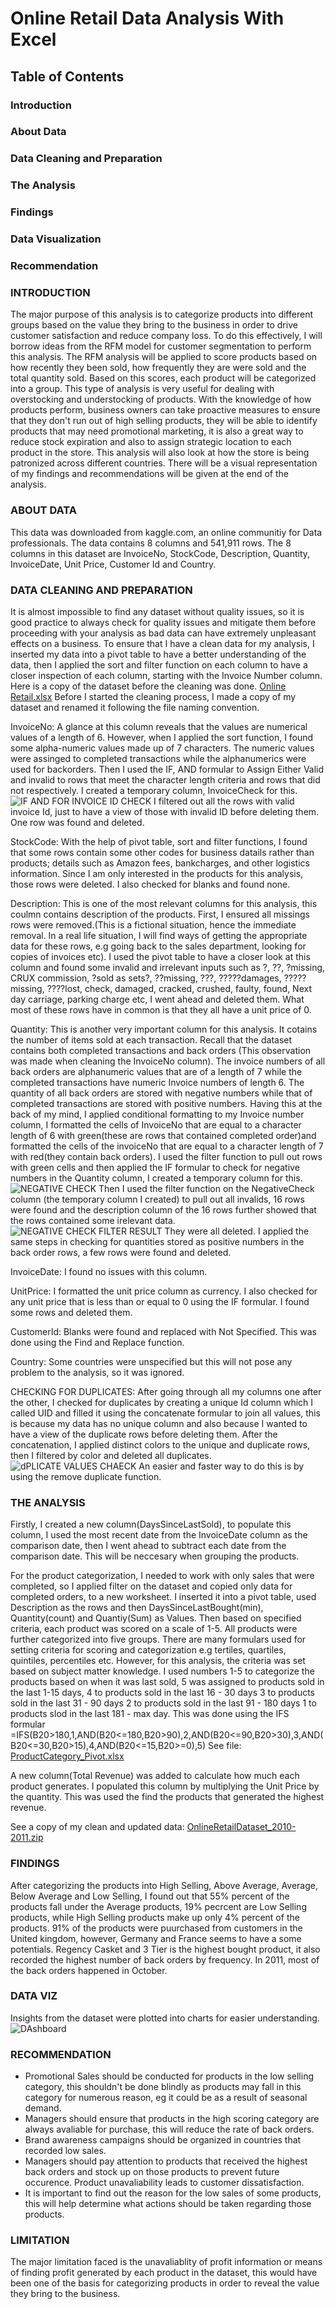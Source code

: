 # Online Retail Data Analysis With Excel

## Table of Contents
### Introduction
### About Data
### Data Cleaning and Preparation
### The Analysis
### Findings
### Data Visualization
### Recommendation

### INTRODUCTION
The major purpose of this analysis is to categorize products into different groups based on the value they bring to the business in order to drive customer satisfaction and reduce company loss. To do this effectively, I will borrow ideas from the RFM model for customer segmentation to perform this analysis. The RFM analysis will be applied to score products based on how recently they been sold, how frequently they are were sold and the total quantity sold. Based on this scores, each product will be categorized into a group. 
This type of analysis is very useful for dealing with overstocking and understocking of products. With the knowledge of how products perform, business owners can take proactive measures to ensure that they don't run out of high selling products, they will be able to identify products that may need promotional marketing, it is also a great way to reduce stock expiration and also to assign strategic location to each product in the store.
This analysis will also look at how the store is being patronized across different countries.
There will be a visual representation of my findings and recommendations will be given at the end of the analysis.

### ABOUT DATA
This data was downloaded from kaggle.com, an online communitiy for Data professionals. The data contains 8 columns and 541,911 rows. The 8 columns in this dataset are InvoiceNo, StockCode, Description, Quantity, InvoiceDate, Unit Price, Customer Id and Country.

### DATA CLEANING AND PREPARATION
It is almost impossible to find any dataset without quality issues, so it is good practice to always check for quality issues and mitigate them before proceeding with your analysis as bad data can have extremely unpleasant effects on a business.
To ensure that I have a clean data for my analysis, I inserted my data into a pivot table to have a better understanding of the data, then I applied the sort and filter function on each column to have a closer inspection of each column, starting with the Invoice Number column. Here is a copy of the dataset before the cleaning was done.
[Online Retail.xlsx](https://github.com/kelechiogbogu/online_retail/files/9227674/Online.Retail.xlsx)
Before I started the cleaning process, I made a copy of my dataset and renamed it following the file naming convention.

InvoiceNo: A glance at this column reveals that the values are numerical values of a length of 6. However, when I applied the sort function, I found some alpha-numeric values made up of 7 characters. The numeric values were assinged to completed transactions while the alphanumerics were used for backorders. 
Then I used the IF, AND formular to Assign Either Valid and invalid to rows that meet the character length criteria and rows that did not respectively. I created a temporary column, InvoiceCheck for this.
![IF AND FOR INVOICE ID CHECK](https://user-images.githubusercontent.com/95935148/182002353-4279bdc3-5536-47bc-baed-a7be84cf96d4.PNG)
I filtered out all the rows with valid invoice Id, just to have a view of those with invalid ID before deleting them. One row was found and deleted.

StockCode: With the help of pivot table, sort and filter functions, I found that some rows contain some other codes for business datails rather than products; details such as Amazon fees, bankcharges, and other logistics information. Since I am only interested in the products for this analysis, those rows were deleted. I also checked for blanks and found none.
 
 Description: This is one of the most relevant columns for this analysis, this coulmn contains description of the products. First, I ensured all missings rows were removed.(This is a fictional situation, hence the immediate removal. In a real life situation, I will find ways of getting the appropriate data for these rows, e.g going back to the sales department, looking for copies of invoices etc).
I used the pivot table to have a closer look at this column and found some invalid and irrelevant inputs such as ?, ??, ?missing, CRUX commission, ?sold as sets?, ??missing, ???, ?????damages, ?????missing, ????lost, check, damaged, cracked, crushed, faulty, found, Next day carriage, parking charge etc, I went ahead and deleted them. What most of these rows have in common is that they all have a unit price of 0.

Quantity: This is another very important column for this analysis. It cotains the number of items sold at each transaction. Recall that the dataset contains both completed transactions and back orders (This observation was made when cleaning the InvoiceNo column). The invoice numbers of all back orders are alphanumeric values that are of a length of 7 while the completed transactions have numeric Invoice numbers of length 6. The quantity of all back orders are stored with negative numbers while that of completed transactions are stored with positive numbers. Having this at the back of my mind, I applied conditional formatting to my Invoice number column, I formatted the cells of InvoiceNo that are equal to a character length of 6 with green(these are rows that contained completed order)and formatted the cells of the invoiceNo that are equal to a character length of 7 with red(they contain back orders).
I used the filter function to pull out rows with green cells and then applied the IF formular to check for negative numbers in the Quantity column, I created a temporary column for this.
![NEGATIVE CHECK](https://user-images.githubusercontent.com/95935148/182002535-d61323a7-200b-4515-9e23-2786b240a49c.PNG)
Then I used the filter function on the NegativeCheck column (the temporary column I created) to pull out all invalids, 16 rows were found and the description column of the 16 rows further showed that the rows contained some irelevant data. 
![NEGATIVE CHECK FILTER RESULT](https://user-images.githubusercontent.com/95935148/182002653-9f5c3bac-c010-4be3-9393-de215e59077f.PNG)
They were all deleted.
I applied the same steps in checking for quantities stored as positive numbers in the back order rows, a few rows were found and deleted.

InvoiceDate: I found no issues with this column.

UnitPrice: I formatted the unit price column as currency. I also checked for any unit price that is less than or equal to 0 using the IF formular.
I found some rows and deleted them.

CustomerId: Blanks were found and replaced with Not Specified. This was done using the Find and Replace function.

Country: Some countries were unspecified but this will not pose any problem to the analysis, so it was ignored.

CHECKING FOR DUPLICATES: After going through all my columns one after the other, I checked for duplicates by creating a unique Id column which I called UID and filled it using the concatenate formular to join all values, this is because my data has no unique column and also because I wanted to have a view of the duplicate rows before deleting them. After the concatenation, I applied distinct colors to the unique and duplicate rows, then I filtered by color and deleted all duplicates.
![dPLICATE VALUES CHAECK](https://user-images.githubusercontent.com/95935148/182002726-1c7c9f26-ff1c-41a5-85b3-b67a4440f301.PNG)
An easier and faster way to do this is by using the remove duplicate function.  

### THE ANALYSIS
Firstly, I created a new column(DaysSinceLastSold), to populate this column, I used the most recent date from the InvoiceDate column as the comparison date, then I went ahead to subtract each date from the comparison date. This will be neccesary when grouping the products.

For the product categorization, I needed to work with only sales that were completed, so I applied filter on the dataset and copied only data for completed orders, to a new worksheet. I inserted it into a pivot table, used Description as the rows and then DaysSinceLastBought(min), Quantity(count) and Quantiy(Sum) as Values. Then based on specified criteria, each product was scored on a scale of 1-5. All products were further categorized into five groups. There are many formulars used for setting criteria for scoring and categorization e.g tertiles, quartiles, quintiles, percentiles etc. However, for this analysis, the criteria was set based on subject matter knowledge. I used numbers 1-5 to categorize the products based on when it was last sold,
5 was assigned to products sold in the last 1-15 days,
4 to products sold in the last 16 - 30 days
3 to products sold in the last 31 - 90 days
2 to products sold in the last 91 - 180 days
1 to products slod in the last 181 - max day.
This was done using the IFS formular =IFS(B20>180,1,AND(B20<=180,B20>90),2,AND(B20<=90,B20>30),3,AND(B20<=30,B20>15),4,AND(B20<=15,B20>=0),5)
See file:
[ProductCategory_Pivot.xlsx](https://github.com/kelechiogbogu/online_retail/files/9227712/ProductCategory_Pivot.xlsx)

A new column(Total Revenue) was added to calculate how much each product generates. I populated this column by multiplying the Unit Price by the quantity. This was used the find the products that generated the highest revenue.

See a copy of my clean and updated data:
[OnlineRetailDataset_2010-2011.zip](https://github.com/kelechiogbogu/online_retail/files/9227720/OnlineRetailDataset_2010-2011.zip)

### FINDINGS
After categorizing the products into High Selling, Above Average, Average, Below Average and Low Selling, I found out that 55% percent of the products fall under the  Average products, 19% pecrcent are Low Selling products, while High Selling products make up only 4% percent of the products.
91% of the products were puurchased from customers in the United kingdom, however, Germany and France seems to have a some potentials.
Regency Casket and 3 Tier is the highest bought product, it also recorded the highest number of back orders by frequency.
In 2011, most of the back orders happened in October.

### DATA VIZ
Insights from the dataset were plotted into charts for easier understanding. 
![DAshboard](https://user-images.githubusercontent.com/95935148/185905262-a3dc423d-63cf-4bbf-8dbd-1095331ff948.PNG)


### RECOMMENDATION
* Promotional Sales should be conducted for products in the low selling category, this shouldn't be done blindly as products may fall in this category for numerous reason, eg it could be as a result of seasonal demand.
* Managers should ensure that products in the high scoring category are always avaliable for purchase, this will reduce the rate of back orders.
* Brand awareness campaigns should be organized in countries that recorded low sales.
* Managers should pay attention to products that received the highest back orders and stock up on those products to prevent future occurence. Product unavaliability leads to customer dissatisfaction.
* It is important to find out the reason for the low sales of some products, this will help determine what actions should be taken regarding those products.

### LIMITATION
The major limitation faced is the unavaliablity of profit information or means of finding profit generated by each product in the dataset, this would have been one of the basis for categorizing products in order to reveal the value they bring to the business.








